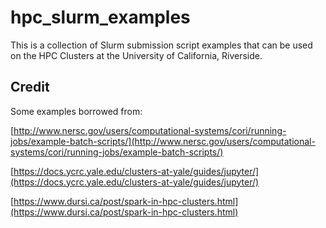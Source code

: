 # hpc_slurm_examples
This is a collection of Slurm submission script examples that can be used on the HPC Clusters at the University of California, Riverside.

## Credit
Some examples borrowed from:

[http://www.nersc.gov/users/computational-systems/cori/running-jobs/example-batch-scripts/](http://www.nersc.gov/users/computational-systems/cori/running-jobs/example-batch-scripts/)
 
[https://docs.ycrc.yale.edu/clusters-at-yale/guides/jupyter/](https://docs.ycrc.yale.edu/clusters-at-yale/guides/jupyter/)

[https://www.dursi.ca/post/spark-in-hpc-clusters.html](https://www.dursi.ca/post/spark-in-hpc-clusters.html)
